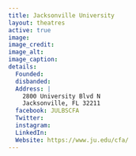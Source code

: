 ```yaml
---
title: Jacksonville University
layout: theatres
active: true
image: 
image_credit:
image_alt:
image_caption:
details:
  Founded: 
  disbanded:
  Address: |
    2800 University Blvd N
    Jacksonville, FL 32211
  facebook: JULBSCFA
  Twitter: 
  instagram: 
  LinkedIn: 
  Website: https://www.ju.edu/cfa/
---
```

